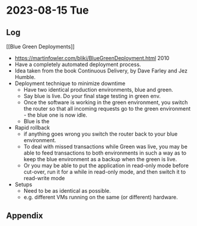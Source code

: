 # 2023-08-15 Tue

## Log


[[Blue Green Deployments]]
+ https://martinfowler.com/bliki/BlueGreenDeployment.html 2010
+ Have a completely automated deployment process.
+ Idea taken from the book Continuous Delivery, by Dave Farley and Jez Humble.
+ Deployment technique to minimize downtime
	+ Have two identical production environments, blue and green.
	+ Say blue is live. Do your final stage testing in green env.
	+ Once the software is working in the green environment, you switch the router so that all incoming requests go to the green environment - the blue one is now idle.
	+ Blue is the 
+ Rapid rollback
	+ if anything goes wrong you switch the router back to your blue environment. 
	+ To deal with missed transactions while Green was live, you may be able to feed transactions to both environments in such a way as to keep the blue environment as a backup when the green is live.
	+ Or you may be able to put the application in read-only mode before cut-over, run it for a while in read-only mode, and then switch it to read-write mode
+ Setups
	+ Need to be as identical as possible.
	+ e.g. different VMs running on the same (or different) hardware.

## Appendix
